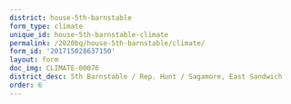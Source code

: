 ```yaml
---
district: house-5th-barnstable
form_type: climate
unique_id: house-5th-barnstable-climate
permalink: /2020bq/house-5th-barnstable/climate/
form_id: '201715028637150'
layout: form
doc_img: CLIMATE-00076
district_desc: 5th Barnstable / Rep. Hunt / Sagamore, East Sandwich
order: 6
---
```


